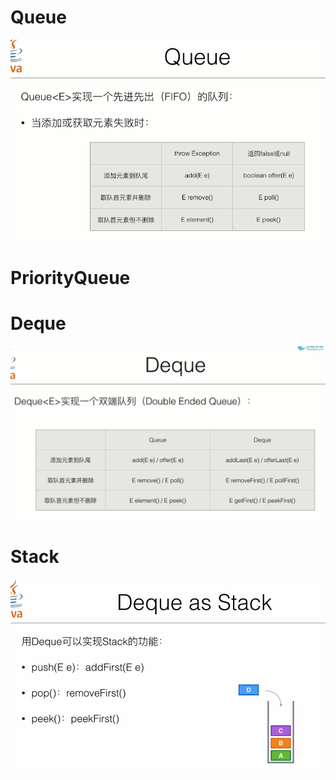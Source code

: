 # Queue

![1534146890570](assets/1534146890570.png)

# PriorityQueue

# Deque

![1534147025835](assets/1534147025835.png)

# Stack

![1534147126751](assets/1534147126751.png)